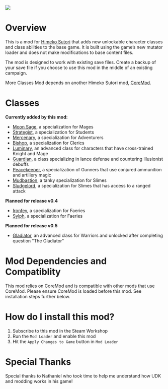 ![](https://i.imgur.com/Z3mHRQO.png)

# Overview
This is a mod for [Himeko Sutori](https://himekosutori.com/) that adds new unlockable character classes and class abilities to the base game. It is built using the game’s new mutator loader and does not make modifications to base content files. 

The mod is designed to work with existing save files. Create a backup of your save file if you choose to use this mod in the middle of an existing campaign. 

More Classes Mod depends on another Himeko Sutori mod, [CoreMod](https://github.com/solimodsthings/CoreMod).

# Classes 

<b>Currently added by this mod:</b>
- [Moon Sage](https://github.com/solimodsthings/MoreClassesMod/wiki), a specialization for Mages
- [Strategist](https://github.com/solimodsthings/MoreClassesMod/wiki), a specialization for Students
- [Mercenary](https://github.com/solimodsthings/MoreClassesMod/wiki), a specialization for Adventurers
- [Bishop](https://github.com/solimodsthings/MoreClassesMod/wiki), a specialization for Clerics
- [Luminary](https://github.com/solimodsthings/MoreClassesMod/wiki), an advanced class for characters that have cross-trained Knight and Mage
- [Guardian](https://github.com/solimodsthings/MoreClassesMod/wiki), a class specializing in lance defense and countering Illusionist debuffs
- [Peacekeeper](https://github.com/solimodsthings/MoreClassesMod/wiki), a specialization of Gunners that use conjured ammunition and artillery magic
- [Mudbastion](https://github.com/solimodsthings/MoreClassesMod/wiki), a tanky specialization for Slimes 
- [Sludgelord](https://github.com/solimodsthings/MoreClassesMod/wiki), a specialization for Slimes that has access to a ranged attack

<b>Planned for release v0.4</b>
- [Ironfey](https://github.com/solimodsthings/MoreClassesMod/wiki), a specialization for Faeries
- [Sylph](https://github.com/solimodsthings/MoreClassesMod/wiki), a specialization for Faeries

<b>Planned for release v0.5</b>
- [Gladiator](https://github.com/solimodsthings/MoreClassesMod/wiki), an advanced class for Warriors and unlocked after completing question "The Gladiator"

# Mod Dependencies and Compatiblity
This mod relies on CoreMod and is compatible with other mods that use CoreMod. Please ensure CoreMod is loaded before this mod. See installation steps further below.

# How do I install this mod?
1. Subscribe to this mod in the Steam Workshop
2. Run the ```Mod Loader``` and enable this mod
3. Hit the ```Apply Changes to Game``` button in ```Mod Loader```

# Special Thanks
Special thanks to Nathaniel who took time to help me understand how UDK and modding works in his game!

